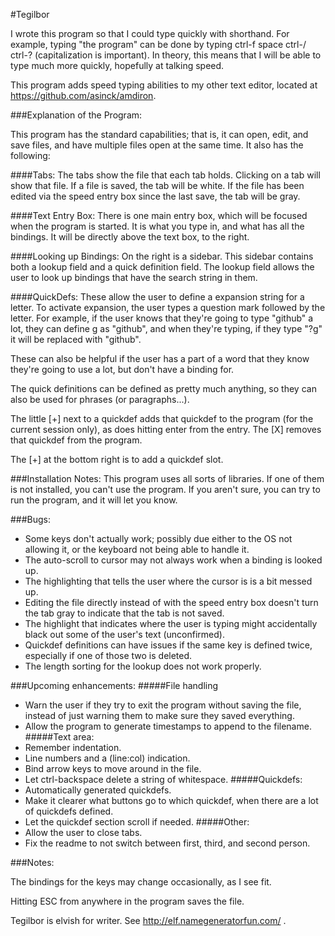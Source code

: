 #Tegilbor

I wrote this program so that I could type quickly with shorthand. For example, typing "the program" can be done by typing ctrl-f space ctrl-/ ctrl-? (capitalization is important). In theory, this means that I will be able to type much more quickly, hopefully at talking speed. 

This program adds speed typing abilities to my other text editor, located at https://github.com/asinck/amdiron. 

###Explanation of the Program:

This program has the standard capabilities; that is, it can open, edit, and save files, and have multiple files open at the same time. It also has the following:

####Tabs:
The tabs show the file that each tab holds. Clicking on a tab will show that file. If a file is saved, the tab will be white. If the file has been edited via the speed entry box since the last save, the tab will be gray.

####Text Entry Box:
There is one main entry box, which will be focused when the program is started. It is what you type in, and what has all the bindings. It will be directly above the text box, to the right.

####Looking up Bindings:
On the right is a sidebar. This sidebar contains both a lookup field and a quick definition field. The lookup field allows the user to look up bindings that have the search string in them. 

####QuickDefs:
These allow the user to define a expansion string for a letter. To activate expansion, the user types a question mark followed by the letter. For example, if the user knows that they're going to type "github" a lot, they can define g as "github", and when they're typing, if they type "?g" it will be replaced with "github".

These can also be helpful if the user has a part of a word that they know they're going to use a lot, but don't have a binding for.

The quick definitions can be defined as pretty much anything, so they can also be used for phrases (or paragraphs...). 

The little [+] next to a quickdef adds that quickdef to the program (for the current session only), as does hitting enter from the entry. The [X] removes that quickdef from the program. 

The [+] at the bottom right is to add a quickdef slot.

###Installation Notes:
This program uses all sorts of libraries. If one of them is not installed, you can't use the program. If you aren't sure, you can try to run the program, and it will let you know. 

###Bugs:
* Some keys don't actually work; possibly due either to the OS not allowing it, or the keyboard not being able to handle it.
* The auto-scroll to cursor may not always work when a binding is looked up.
* The highlighting that tells the user where the cursor is is a bit messed up.
* Editing the file directly instead of with the speed entry box doesn't turn the tab gray to indicate that the tab is not saved.
* The highlight that indicates where the user is typing might accidentally black out some of the user's text (unconfirmed).
* Quickdef definitions can have issues if the same key is defined twice, especially if one of those two is deleted.
* The length sorting for the lookup does not work properly.

###Upcoming enhancements:
#####File handling 
* Warn the user if they try to exit the program without saving the file, instead of just warning them to make sure they saved everything.
* Allow the program to generate timestamps to append to the filename.
#####Text area:
* Remember indentation.
* Line numbers and a (line:col) indication.
* Bind arrow keys to move around in the file.
* Let ctrl-backspace delete a string of whitespace.
#####Quickdefs:
* Automatically generated quickdefs.
* Make it clearer what buttons go to which quickdef, when there are a lot of quickdefs defined.
* Let the quickdef section scroll if needed.
#####Other:
* Allow the user to close tabs.
* Fix the readme to not switch between first, third, and second person.

###Notes:

The bindings for the keys may change occasionally, as I see fit. 

Hitting ESC from anywhere in the program saves the file.

Tegilbor is elvish for writer. See http://elf.namegeneratorfun.com/ .



